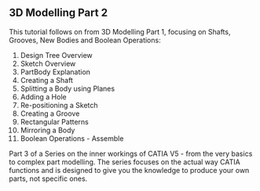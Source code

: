 ## 3D Modelling Part 2

This tutorial follows on from 3D Modelling Part 1, focusing on Shafts, Grooves, New Bodies and Boolean Operations:
1. Design Tree Overview
2. Sketch Overview
3. PartBody Explanation
4. Creating a Shaft
5. Splitting a Body using Planes
6. Adding a Hole
7. Re-positioning a Sketch
8. Creating a Groove
9. Rectangular Patterns
10. Mirroring a Body
11. Boolean Operations - Assemble

Part 3 of a Series on the inner workings of CATIA V5 - from the very basics to complex part modelling. The series focuses on the actual way CATIA functions and is designed to give you the knowledge to produce your own parts, not specific ones.
